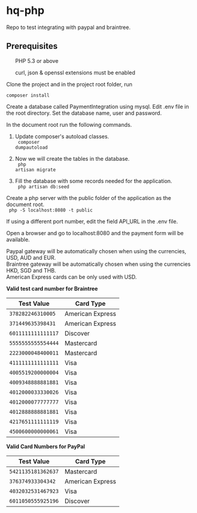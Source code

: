 # hq-php
Repo to test integrating with paypal and braintree.



<h2>Prerequisites</h2>

<ul>PHP 5.3 or above</ul>
<ul>curl, json & openssl extensions must be enabled</ul>


Clone the project and in the project root folder, run 

<code>composer install </code>

Create a database called PaymentIntegration using mysql.
Edit .env file in the root directory. 
Set the database name, user and password.

In the document root run the following commands.

1. Update composer's autoload classes. <br>
<code> composer dumpautoload </code>

2. Now we will create the tables in the database. <br>
<code> php artisan migrate </code>

3. Fill the database with some records needed for the application. <br>
<code> php artisan db:seed </code>

Create a php server with the public folder of the application as the document root. <br>
<code> php -S localhost:8080 -t public </code> 

If using a different port number,  edit the field API_URL in the .env file.


Open a browser and go to localhost:8080 and the payment form will be available.

Paypal gateway will be automatically chosen when using the currencies, USD, AUD and EUR. <br>
Braintree gateway will be automatically chosen when using the currencies HKD, SGD and THB. <br>
American Express cards can be only used with USD. <br>

<b> Valid test card number for Braintree </b>

<table>
<thead>
<tr>
<th>Test Value</th>
<th>Card Type</th>
</tr>
</thead>
<tbody>
<tr>
<td><code >378282246310005</code></td>
<td>American Express</td>
</tr>
<tr>
<td><code >371449635398431</code></td>
<td>American Express</td>
</tr>
<tr>
<td><code >6011111111111117</code></td>
<td>Discover</td>
</tr>
<tr>
<td><code >5555555555554444</code></td>
<td>Mastercard</td>
</tr>
<tr>
<td><code >2223000048400011</code></td>
<td>Mastercard</td>
</tr>
<tr>
<td><code >4111111111111111</code></td>
<td>Visa</td>
</tr>
<tr>
<td><code >4005519200000004</code></td>
<td>Visa</td>
</tr>
<tr>
<td><code >4009348888881881</code></td>
<td>Visa  </td>
</tr>
<tr>
<td><code >4012000033330026</code></td>
<td>Visa</td>
</tr>
<tr>
<td><code >4012000077777777</code></td>
<td>Visa</td>
</tr>
<tr>
<td><code >4012888888881881</code></td>
<td>Visa</td>
</tr>
<tr>
<td><code >4217651111111119</code></td>
<td>Visa</td>
</tr>
<tr>
<td><code >4500600000000061</code></td>
<td>Visa</td>
</tr>
</tbody>
</table>

<b> Valid Card Numbers for PayPal </b>
<table>
<thead>
<tr>
<th>Test Value</th>
<th>Card Type</th>
</tr>
</thead>
<tbody>
<tr>
<td><code >5421135181362637</code></td>
<td>Mastercard</td>
</tr>
<tr>
<td><code >376374933304342</code></td>
<td>American Express</td>
</tr>
<tr>
<td><code >4032032531467923</code></td>
<td>Visa</td>
</tr>
<tr>
<td><code >6011050555925196</code></td>
<td>Discover</td>
</tr>

</tbody>
</table>
